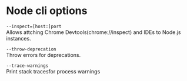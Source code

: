 # Node cli options 

`--inspect=[host:]port`  
Allows attching Chrome Devtools(chrome://inspect) 
and IDEs to Node.js instances.

`--throw-deprecation`  
Throw errors for deprecations.

`--trace-warnings`  
Print stack tracesfor process warnings
